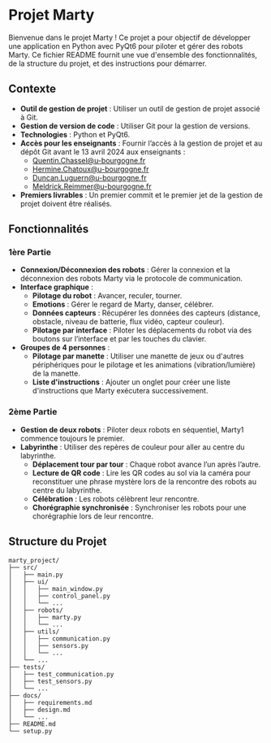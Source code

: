 # Projet Marty

Bienvenue dans le projet Marty ! Ce projet a pour objectif de développer une application en Python avec PyQt6 pour piloter et gérer des robots Marty. Ce fichier README fournit une vue d'ensemble des fonctionnalités, de la structure du projet, et des instructions pour démarrer.

## Contexte

- **Outil de gestion de projet** : Utiliser un outil de gestion de projet associé à Git.
- **Gestion de version de code** : Utiliser Git pour la gestion de versions.
- **Technologies** : Python et PyQt6.
- **Accès pour les enseignants** : Fournir l’accès à la gestion de projet et au dépôt Git avant le 13 avril 2024 aux enseignants :
  - Quentin.Chassel@u-bourgogne.fr
  - Hermine.Chatoux@u-bourgogne.fr
  - Duncan.Luguern@u-bourgogne.fr
  - Meldrick.Reimmer@u-bourgogne.fr
- **Premiers livrables** : Un premier commit et le premier jet de la gestion de projet doivent être réalisés.

## Fonctionnalités

### 1ère Partie

- **Connexion/Déconnexion des robots** : Gérer la connexion et la déconnexion des robots Marty via le protocole de communication.
- **Interface graphique** :
  - **Pilotage du robot** : Avancer, reculer, tourner.
  - **Emotions** : Gérer le regard de Marty, danser, célébrer.
  - **Données capteurs** : Récupérer les données des capteurs (distance, obstacle, niveau de batterie, flux vidéo, capteur couleur).
  - **Pilotage par interface** : Piloter les déplacements du robot via des boutons sur l’interface et par les touches du clavier.
- **Groupes de 4 personnes** : 
  - **Pilotage par manette** : Utiliser une manette de jeux ou d'autres périphériques pour le pilotage et les animations (vibration/lumière) de la manette.
  - **Liste d'instructions** : Ajouter un onglet pour créer une liste d'instructions que Marty exécutera successivement.

### 2ème Partie

- **Gestion de deux robots** : Piloter deux robots en séquentiel, Marty1 commence toujours le premier.
- **Labyrinthe** : Utiliser des repères de couleur pour aller au centre du labyrinthe.
  - **Déplacement tour par tour** : Chaque robot avance l’un après l’autre.
  - **Lecture de QR code** : Lire les QR codes au sol via la caméra pour reconstituer une phrase mystère lors de la rencontre des robots au centre du labyrinthe.
  - **Célébration** : Les robots célèbrent leur rencontre.
  - **Chorégraphie synchronisée** : Synchroniser les robots pour une chorégraphie lors de leur rencontre.

## Structure du Projet

```plaintext
marty_project/
├── src/
│   ├── main.py
│   ├── ui/
│   │   ├── main_window.py
│   │   ├── control_panel.py
│   │   └── ...
│   ├── robots/
│   │   ├── marty.py
│   │   └── ...
│   ├── utils/
│   │   ├── communication.py
│   │   ├── sensors.py
│   │   └── ...
│   └── ...
├── tests/
│   ├── test_communication.py
│   ├── test_sensors.py
│   └── ...
├── docs/
│   ├── requirements.md
│   ├── design.md
│   └── ...
├── README.md
└── setup.py
